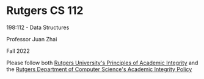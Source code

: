 # Rutgers CS 112

198:112 - Data Structures

Professor Juan Zhai

Fall 2022

Please follow both [Rutgers University's Principles of Academic Integrity](https://academicintegrity.rutgers.edu/) and the [Rutgers Department of Computer Science's Academic Integrity Policy](https://www.cs.rutgers.edu/academics/undergraduate/academic-integrity-policy)
